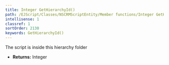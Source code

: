 ```yaml
---
title: Integer GetHierarchyId()
path: /EJScript/Classes/NSCRMScriptEntity/Member functions/Integer GetHierarchyId()
intellisense: 1
classref: 1
sortOrder: 2130
keywords: GetHierarchyId()
---
```



The script is inside this hierarchy folder



* **Returns:** Integer


